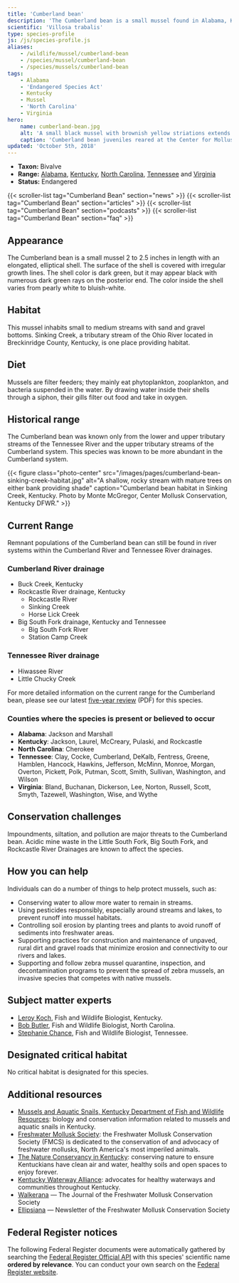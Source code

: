 ```yaml
---
title: 'Cumberland bean'
description: 'The Cumberland bean is a small mussel found in Alabama, Kentucky, North Carolina, Tennessee and Virginia. It is protected as an endangered species and can be found in river systems within the Cumberland River and Tennessee River drainages.'
scientific: 'Villosa trabalis'
type: species-profile
js: /js/species-profile.js
aliases:
    - /wildlife/mussel/cumberland-bean
    - /species/mussel/cumberland-bean
    - /species/mussels/cumberland-bean
tags:
    - Alabama
    - 'Endangered Species Act'
    - Kentucky
    - Mussel
    - 'North Carolina'
    - Virginia
hero:
    name: cumberland-bean.jpg
    alt: 'A small black mussel with brownish yellow striations extends a small white appendage from its shell'
    caption: 'Cumberland bean juveniles reared at the Center for Mollusk Conservation in Frankfort, Kentucky. Photo by Monte McGregor, Center Mollusk Conservation, Kentucky DFWR.'
updated: 'October 5th, 2018'
---
```


- **Taxon:** Bivalve
- **Range:** [Alabama](/alabama), [Kentucky](/kentucky), [North Carolina](/north-carolina), [Tennessee](/tennessee) and [Virginia](/virginia)
- **Status:** Endangered

{{< scroller-list tag="Cumberland Bean" section="news" >}}
{{< scroller-list tag="Cumberland Bean" section="articles" >}}
{{< scroller-list tag="Cumberland Bean" section="podcasts" >}}
{{< scroller-list tag="Cumberland Bean" section="faq" >}}

## Appearance

The Cumberland bean is a small mussel 2 to 2.5 inches in length with an elongated, elliptical shell. The surface of the shell is covered with irregular growth lines. The shell color is dark green, but it may appear black with numerous dark green rays on the posterior end. The color inside the shell varies from pearly white to bluish-white.

## Habitat

This mussel inhabits small to medium streams with sand and gravel bottoms. Sinking Creek, a tributary stream of the Ohio River located in Breckinridge County, Kentucky, is one place providing habitat.

## Diet

Mussels are filter feeders; they mainly eat phytoplankton, zooplankton, and bacteria suspended in the water. By drawing water inside their shells through a siphon, their gills filter out food and take in oxygen.

## Historical range

The Cumberland bean was known only from the lower and upper tributary streams of the Tennessee River and the upper tributary streams of the Cumberland system. This species was known to be more abundant in the Cumberland system.

{{< figure class="photo-center" src="/images/pages/cumberland-bean-sinking-creek-habitat.jpg" alt="A shallow, rocky stream with mature trees on either bank providing shade" caption="Cumberland bean habitat in Sinking Creek, Kentucky. Photo by Monte McGregor, Center Mollusk Conservation, Kentucky DFWR." >}}

## Current Range

Remnant populations of the Cumberland bean can still be found in river systems within the Cumberland River and Tennessee River drainages.

### Cumberland River drainage

- Buck Creek, Kentucky
- Rockcastle River drainage, Kentucky
  - Rockcastle River
  - Sinking Creek
  - Horse Lick Creek
- Big South Fork drainage, Kentucky and Tennessee
  - Big South Fork River
  - Station Camp Creek

### Tennessee River drainage

- Hiwassee River
- Little Chucky Creek

For more detailed information on the current range for the Cumberland bean, please see our latest [five-year review](https://ecos.fws.gov/docs/five_year_review/doc3244.pdf) (PDF) for this species.

### Counties where the species is present or believed to occur

- **Alabama**: Jackson and Marshall
- **Kentucky**: Jackson, Laurel, McCreary, Pulaski, and Rockcastle
- **North Carolina**: Cherokee
- **Tennessee**: Clay, Cocke, Cumberland, DeKalb, Fentress, Greene, Hamblen, Hancock, Hawkins, Jefferson, McMinn, Monroe, Morgan, Overton, Pickett, Polk, Putman, Scott, Smith, Sullivan, Washington, and Wilson
- **Virginia**: Bland, Buchanan, Dickerson, Lee, Norton, Russell, Scott, Smyth, Tazewell, Washington, Wise, and Wythe

## Conservation challenges

Impoundments, siltation, and pollution are major threats to the Cumberland bean. Acidic mine waste in the Little South Fork, Big South Fork, and Rockcastle River Drainages are known to affect the species.

## How you can help

Individuals can do a number of things to help protect mussels, such as:

- Conserving water to allow more water to remain in streams.
- Using pesticides responsibly, especially around streams and lakes, to prevent runoff into mussel habitats.
- Controlling soil erosion by planting trees and plants to avoid runoff of sediments into freshwater areas.
- Supporting practices for construction and maintenance of unpaved, rural dirt and gravel roads that minimize erosion and connectivity to our rivers and lakes.
- Supporting and follow zebra mussel quarantine, inspection, and decontamination programs to prevent the spread of zebra mussels, an invasive species that competes with native mussels.

## Subject matter experts

- [Leroy Koch](mailto:leroy_koch@fws.gov?subject=Cumberland+bean), Fish and Wildlife Biologist, Kentucky.
- [Bob Butler](mailto:bob_butler@fws.gov?subject=Cumberland+bean), Fish and Wildlife Biologist, North Carolina.
- [Stephanie Chance](mailto:stephanie_chance@fws.gov?subject=Cumberland+bean), Fish and Wildlife Biologist, Tennessee.

## Designated critical habitat

No critical habitat is designated for this species.

## Additional resources

- [Mussels and Aquatic Snails, Kentucky Department of Fish and Wildlife Resources](http://fw.ky.gov/Wildlife/Pages/Freshwater-Mussels-and-Aquatic-Snails.aspx): biology and conservation information related to mussels and aquatic snails in Kentucky.
- [Freshwater Mollusk Society](http://molluskconservation.org/): the Freshwater Mollusk Conservation Society (FMCS) is dedicated to the conservation of and advocacy of freshwater mollusks, North America's most imperiled animals.
- [The Nature Conservancy in Kentucky](http://www.nature.org/ourinitiatives/regions/northamerica/unitedstates/kentucky/): conserving nature to ensure Kentuckians have clean air and water, healthy soils and open spaces to enjoy forever.
- [Kentucky Waterway Alliance](http://kwalliance.org/): advocates for healthy waterways and communities throughout Kentucky.
- [Walkerana](http://molluskconservation.org/Walkerana_BackIssues.html) — The Journal of the Freshwater Mollusk Conservation Society
- [Ellipsiana](http://molluskconservation.org/Ellipsaria-archive.html) — Newsletter of the Freshwater Mollusk Conservation Society

## Federal Register notices

The following Federal Register documents were automatically gathered by searching the [Federal Register Official API](https://www.federalregister.gov/blog/learn/developers) with this species' scientific name **ordered by relevance**. You can conduct your own search on the [Federal Register website](https://www.federalregister.gov/articles/search).
